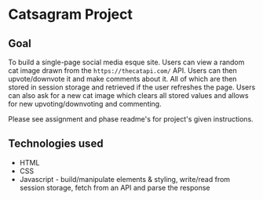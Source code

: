 # Catsagram Project

## Goal
To build a single-page social media esque site. Users can view a random cat image drawn from the `https://thecatapi.com/` API.
Users can then upvote/downvote it and make comments about it. All of which are then stored in session storage and retrieved if the user refreshes the page.
Users can also ask for a new cat image which clears all stored values and allows for new upvoting/downvoting and commenting.

Please see assignment and phase readme's for project's given instructions.

## Technologies used
- HTML
- CSS
- Javascript - build/manipulate elements & styling, write/read from session storage, fetch from an API and parse the response
